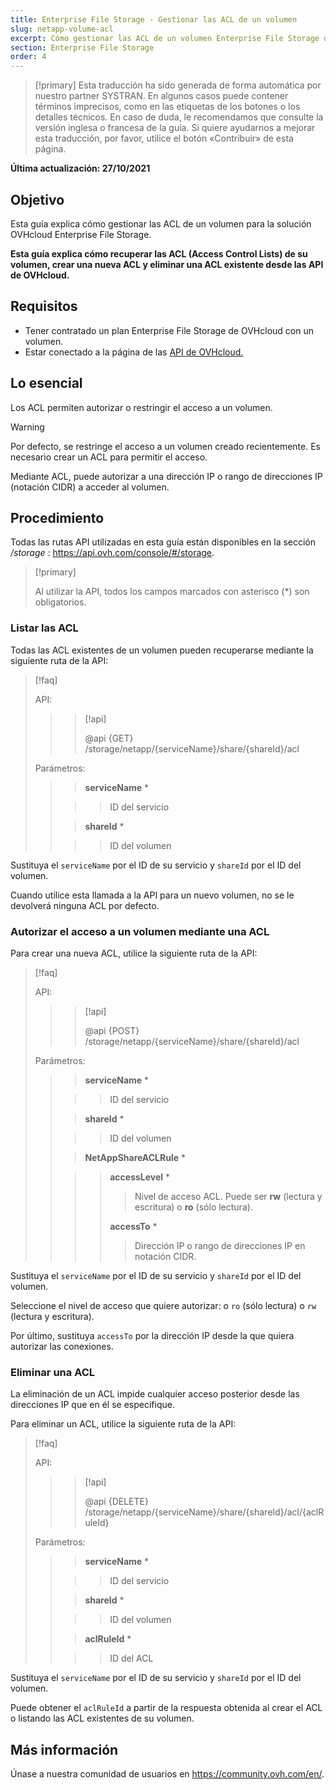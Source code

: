 ```yaml
---
title: Enterprise File Storage - Gestionar las ACL de un volumen
slug: netapp-volume-acl
excerpt: Cómo gestionar las ACL de un volumen Enterprise File Storage utilizando las API de OVHcloud
section: Enterprise File Storage
order: 4
---
```


> [!primary]
> Esta traducción ha sido generada de forma automática por nuestro partner SYSTRAN. En algunos casos puede contener términos imprecisos, como en las etiquetas de los botones o los detalles técnicos. En caso de duda, le recomendamos que consulte la versión inglesa o francesa de la guía. Si quiere ayudarnos a mejorar esta traducción, por favor, utilice el botón «Contribuir» de esta página.
>

**Última actualización: 27/10/2021**

## Objetivo

Esta guía explica cómo gestionar las ACL de un volumen para la solución OVHcloud Enterprise File Storage.

**Esta guía explica cómo recuperar las ACL (Access Control Lists) de su volumen, crear una nueva ACL y eliminar una ACL existente desde las API de OVHcloud.**

## Requisitos

- Tener contratado un plan Enterprise File Storage de OVHcloud con un volumen.
- Estar conectado a la página de las [API de OVHcloud.](https://api.ovh.com/)

## Lo esencial

Los ACL permiten autorizar o restringir el acceso a un volumen.

> [!warning]
>
> Por defecto, se restringe el acceso a un volumen creado recientemente. Es necesario crear un ACL para permitir el acceso.
>

Mediante ACL, puede autorizar a una dirección IP o rango de direcciones IP (notación CIDR) a acceder al volumen.

## Procedimiento

Todas las rutas API utilizadas en esta guía están disponibles en la sección */storage* : <https://api.ovh.com/console/#/storage>.

> [!primary]
>
> Al utilizar la API, todos los campos marcados con asterisco (\*) son obligatorios.
>

### Listar las ACL

Todas las ACL existentes de un volumen pueden recuperarse mediante la siguiente ruta de la API:

> [!faq]
>
> API:
>
>> > [!api]
>> >
>> > @api {GET} /storage/netapp/{serviceName}/share/{shareId}/acl
>> >
>>
>
> Parámetros:
>
>> > **serviceName** *
>>
>> >> ID del servicio
>>
>> > **shareId** *
>>
>> >> ID del volumen
>

Sustituya el `serviceName` por el ID de su servicio y `shareId` por el ID del volumen.

Cuando utilice esta llamada a la API para un nuevo volumen, no se le devolverá ninguna ACL por defecto.

### Autorizar el acceso a un volumen mediante una ACL

Para crear una nueva ACL, utilice la siguiente ruta de la API:

> [!faq]
>
> API:
>
>> > [!api]
>> >
>> > @api {POST} /storage/netapp/{serviceName}/share/{shareId}/acl
>> >
>>
>
> Parámetros:
>
>> > **serviceName** *
>>
>> >> ID del servicio
>>
>> > **shareId** *
>>
>> >> ID del volumen
>>
>> > **NetAppShareACLRule** *
>>
>> >> **accessLevel** *
>> >>
>> >> > Nivel de acceso ACL. Puede ser **rw** (lectura y escritura) o **ro** (sólo lectura).
>> >>
>> >> **accessTo** *
>> >>
>> >> > Dirección IP o rango de direcciones IP en notación CIDR.
>

Sustituya el `serviceName` por el ID de su servicio y `shareId` por el ID del volumen.

Seleccione el nivel de acceso que quiere autorizar: o `ro` (sólo lectura) o `rw` (lectura y escritura).

Por último, sustituya `accessTo` por la dirección IP desde la que quiera autorizar las conexiones.

### Eliminar una ACL

La eliminación de un ACL impide cualquier acceso posterior desde las direcciones IP que en él se especifique.

Para eliminar un ACL, utilice la siguiente ruta de la API:

> [!faq]
>
> API:
>
>> > [!api]
>> >
>> > @api {DELETE} /storage/netapp/{serviceName}/share/{shareId}/acl/{aclRuleId}
>> >
>>
>
> Parámetros:
>
>> > **serviceName** *
>>
>> >> ID del servicio
>>
>> > **shareId** *
>>
>> >> ID del volumen
>>
>> > **aclRuleId** *
>>
>> >> ID del ACL
>

Sustituya el `serviceName` por el ID de su servicio y `shareId` por el ID del volumen.

Puede obtener el `aclRuleId` a partir de la respuesta obtenida al crear el ACL o listando las ACL existentes de su volumen.

## Más información

Únase a nuestra comunidad de usuarios en <https://community.ovh.com/en/>.
